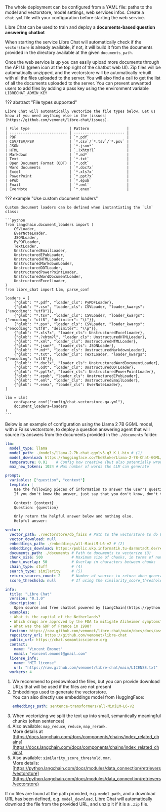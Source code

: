 The whole deployment can be configured from a YAML file: paths to the model and vectorstore, model settings, web services infos. Create a `chat.yml` file with your configuration before starting the web service.

Libre Chat can be used to train and deploy a **documents-based question answering chatbot**

When starting the service Libre Chat will automatically check if the `vectorstore` is already available, if not, it will build it from the documents provided in the directory available at the given `documents_path`.

Once the web service is up you can easily upload more documents through the API UI (green icon at the top right of the chatbot web UI). Zip files will be automatically unzipped, and the vectorstore will be automatically rebuilt with all the files uploaded to the server. You will also find a call to get the list of all the documents uploaded to the server. You can prevent unwanted users to add files by adding a pass key using the environment variable `LIBRECHAT_ADMIN_KEY`

??? abstract "File types supported"

    Libre Chat will automatically vectorize the file types below. Let us know if you need anything else in the [issues](https://github.com/vemonet/libre-chat/issues).

    | File type                  | Pattern                 |
    | -------------------------- | ----------------------- |
    | PDF                        | `*.pdf`                 |
    | CSV/TSV/PSV                | `*.csv`/`*.tsv`/`*.psv` |
    | JSON                       | `*.json*`               |
    | HTML                       | `.?xhtm?l`              |
    | Markdown                   | `*.md*`                 |
    | Text                       | `*.txt`                 |
    | Open Document Format (ODT) | `*.odt`                 |
    | Word documents             | `*.doc?x`               |
    | Excel                      | `*.xls?x`               |
    | PowerPoint                 | `*.ppt?x`               |
    | ePub                       | `*.epub`                |
    | Email                      | `*.eml`                 |
    | EverNote                   | `*.enex`                |

??? example "Use custom document loaders"

    Custom document loaders can be defined when instantiating the `Llm` class:

    ```python
    from langchain.document_loaders import (
        CSVLoader,
        EverNoteLoader,
        JSONLoader,
        PyPDFLoader,
        TextLoader,
        UnstructuredEmailLoader,
        UnstructuredEPubLoader,
        UnstructuredHTMLLoader,
        UnstructuredMarkdownLoader,
        UnstructuredODTLoader,
        UnstructuredPowerPointLoader,
        UnstructuredWordDocumentLoader,
        UnstructuredExcelLoader,
    )
    from libre_chat import Llm, parse_conf

    loaders = [
        {"glob": "*.pdf", "loader_cls": PyPDFLoader},
        {"glob": "*.csv", "loader_cls": CSVLoader, "loader_kwargs": {"encoding": "utf8"}},
        {"glob": "*.tsv", "loader_cls": CSVLoader, "loader_kwargs": {"encoding": "utf8", "delimiter": "\t"}},
        {"glob": "*.psv", "loader_cls": CSVLoader, "loader_kwargs": {"encoding": "utf8", "delimiter": "\\p"}},
        {"glob": "*.xls?x", "loader_cls": UnstructuredExcelLoader},
        {"glob": "*.?xhtm?l", "loader_cls": UnstructuredHTMLLoader},
        {"glob": "*.xml", "loader_cls": UnstructuredHTMLLoader},
        {"glob": "*.json*", "loader_cls": JSONLoader},
        {"glob": "*.md*", "loader_cls": UnstructuredMarkdownLoader},
        {"glob": "*.txt", "loader_cls": TextLoader, "loader_kwargs": {"encoding": "utf8"}},
        {"glob": "*.doc?x", "loader_cls": UnstructuredWordDocumentLoader},
        {"glob": "*.odt", "loader_cls": UnstructuredODTLoader},
        {"glob": "*.ppt?x", "loader_cls": UnstructuredPowerPointLoader},
        {"glob": "*.epub", "loader_cls": UnstructuredEPubLoader},
        {"glob": "*.eml", "loader_cls": UnstructuredEmailLoader},
        {"glob": "*.enex", "loader_cls": EverNoteLoader},
    ]

    llm = Llm(
        conf=parse_conf("config/chat-vectorstore-qa.yml"),
        document_loaders=loaders
    )
    ```



Below is an example of configuration using the Llama 2 7B GGML model, with a Faiss vectorstore, to deploy a question answering agent that will source its answers from the documents provided in the `./documents` folder:

```yaml title="chat.yml"
llm:
  model_type: llama
  model_path: ./models/llama-2-7b-chat.ggmlv3.q3_K_L.bin # (1)
  model_download: https://huggingface.co/TheBloke/Llama-2-7B-Chat-GGML/resolve/main/llama-2-7b-chat.ggmlv3.q3_K_L.bin
  temperature: 0.01    # Config how creative (but also potentially wrong) the model can be. 0 is safe, 1 is adventurous
  max_new_tokens: 1024 # Max number of words the LLM can generate

prompt:
  variables: ["question", "context"]
  template: |
    Use the following pieces of information to answer the user's question.
    If you don't know the answer, just say that you don't know, don't try to make up an answer.

    Context: {context}
    Question: {question}

    Only return the helpful answer below and nothing else.
    Helpful answer:

vector:
  vector_path: ./vectorstore/db_faiss # Path to the vectorstore to do QA retrieval
  vector_download: null
  embeddings_path: ./embeddings/all-MiniLM-L6-v2 # (2)
  embeddings_download: https://public.ukp.informatik.tu-darmstadt.de/reimers/sentence-transformers/v0.2/all-MiniLM-L6-v2.zip
  documents_path: ./documents # Path to documents to vectorize (3)
  chunk_size: 500             # Maximum size of chunks, in terms of number of characters
  chunk_overlap: 50           # Overlap in characters between chunks
  chain_type: stuff           # (4)
  search_type: similarity     # (5)
  return_sources_count: 2     # Number of sources to return when generating an answer
  score_threshold: null       # If using the similarity_score_threshold search_type. Between 0 and 1

info:
  title: "Libre Chat"
  version: "0.1.0"
  description: |
    Open source and free chatbot powered by [LangChain](https://python.langchain.com) and [Llama 2](https://ai.meta.com/llama) [7B](https://huggingface.co/TheBloke/Llama-2-7B-Chat-GGML)
  examples:
  - What is the capital of the Netherlands?
  - Which drugs are approved by the FDA to mitigate Alzheimer symptoms?
  - What was the GDP of France in 1998?
  favicon: https://raw.github.com/vemonet/libre-chat/main/docs/docs/assets/logo.png
  repository_url: https://github.com/vemonet/libre-chat
  public_url: https://chat.semanticscience.org
  contact:
    name: "Vincent Emonet"
    email: "vincent.emonet@gmail.com"
  license_info:
    name: "MIT license"
    url: "https://raw.github.com/vemonet/libre-chat/main/LICENSE.txt"
  workers: 4
```

1. We recommend to predownload the files, but you can provide download URLs that will be used if the files are not present
2. Embeddings used to generate the vectorstore.<br/>You can also directly use embeddings model from HuggingFace:
    ```yaml
    embeddings_path: sentence-transformers/all-MiniLM-L6-v2
    ```
3. When vectorizing we split the text up into small, semantically meaningful chunks (often sentences)
4. Also available: `map_reduce`, `reduce`, `map_rerank`.<br/>More details at [https://docs.langchain.com/docs/components/chains/index_related_chains](https://docs.langchain.com/docs/components/chains/index_related_chains)
5. Also available: `similarity_score_threshold`, `mmr`.<br/>More details: [https://python.langchain.com/docs/modules/data_connection/retrievers/vectorstore](https://python.langchain.com/docs/modules/data_connection/retrievers/vectorstore)


If no files are found at the path provided, e.g. `model_path`, and a download URL has been defined, e.g. `model_download`, Libre Chat will automatically download the file from the provided URL, and unzip it if it is a `.zip` file.

